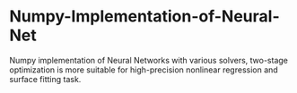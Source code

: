 # Numpy-Implementation-of-Neural-Net
Numpy implementation of Neural Networks with various solvers, 
two-stage optimization is more suitable for high-precision 
nonlinear regression and surface fitting task.
